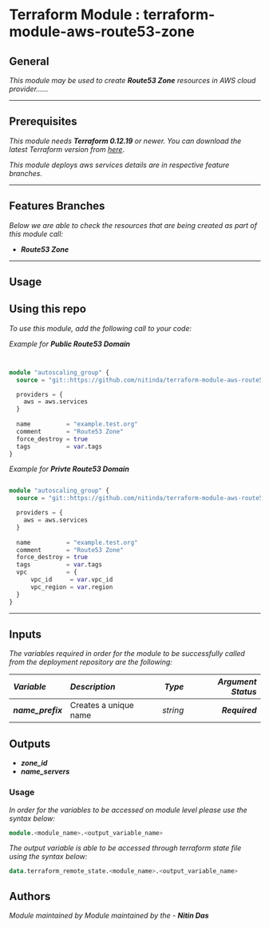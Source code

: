 # Terraform Module : terraform-module-aws-route53-zone


## General

_This module may be used to create_ **_Route53 Zone_** _resources in AWS cloud provider......_



---


## Prerequisites

_This module needs_ **_Terraform 0.12.19_** _or newer._
_You can download the latest Terraform version from_ [_here_](https://www.terraform.io/downloads.html).

_This module deploys aws services details are in respective feature branches._



---


## Features Branches

_Below we are able to check the resources that are being created as part of this module call:_

* **_Route53 Zone_**


---

## Usage

## Using this repo

_To use this module, add the following call to your code:_

_Example for_ **_Public Route53 Domain_**

```tf


module "autoscaling_group" {
  source = "git::https://github.com/nitinda/terraform-module-aws-route53-zone.git?ref=master"

  providers = {
    aws = aws.services
  }
  
  name          = "example.test.org"
  comment       = "Route53 Zone"
  force_destroy = true
  tags          = var.tags
}


```

_Example for_ **_Privte Route53 Domain_**

```tf

module "autoscaling_group" {
  source = "git::https://github.com/nitinda/terraform-module-aws-route53-zone.git?ref=master"

  providers = {
    aws = aws.services
  }
  
  name          = "example.test.org"
  comment       = "Route53 Zone"
  force_destroy = true
  tags          = var.tags
  vpc           = {
      vpc_id     = var.vpc_id
      vpc_region = var.region
  }
}


```


---

## Inputs

_The variables required in order for the module to be successfully called from the deployment repository are the following:_


|**_Variable_** | **_Description_** | **_Type_** | **_Argument Status_** |
|:----|:----|-----:|-----:|
| **_name\_prefix_** | Creates a unique name | _string_ | **_Required_** |




## Outputs

* **_zone\_id_**
* **_name\_servers_**




### Usage

_In order for the variables to be accessed on module level please use the syntax below:_

```tf
module.<module_name>.<output_variable_name>
```

_The output variable is able to be accessed through terraform state file using the syntax below:_

```tf
data.terraform_remote_state.<module_name>.<output_variable_name>

```


## Authors
_Module maintained by Module maintained by the -_ **_Nitin Das_**
